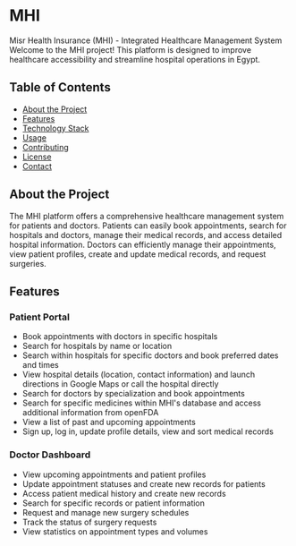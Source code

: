 # MHI
Misr Health Insurance (MHI) - Integrated Healthcare Management System
Welcome to the MHI project! This platform is designed to improve healthcare accessibility and streamline hospital operations in Egypt.

## Table of Contents

- [About the Project](#about-the-project)
- [Features](#features)
- [Technology Stack](#technology-stack)
- [Usage](#usage)
- [Contributing](#contributing)
- [License](#license)
- [Contact](#contact)

## About the Project

The MHI platform offers a comprehensive healthcare management system for patients and doctors. Patients can easily book appointments, search for hospitals and doctors, manage their medical records, and access detailed hospital information. Doctors can efficiently manage their appointments, view patient profiles, create and update medical records, and request surgeries.

## Features

### Patient Portal
- Book appointments with doctors in specific hospitals
- Search for hospitals by name or location
- Search within hospitals for specific doctors and book preferred dates and times
- View hospital details (location, contact information) and launch directions in Google Maps or call the hospital directly
- Search for doctors by specialization and book appointments
- Search for specific medicines within MHI's database and access additional information from openFDA
- View a list of past and upcoming appointments
- Sign up, log in, update profile details, view and sort medical records

### Doctor Dashboard
- View upcoming appointments and patient profiles
- Update appointment statuses and create new records for patients
- Access patient medical history and create new records
- Search for specific records or patient information
- Request and manage new surgery schedules
- Track the status of surgery requests
- View statistics on appointment types and volumes
